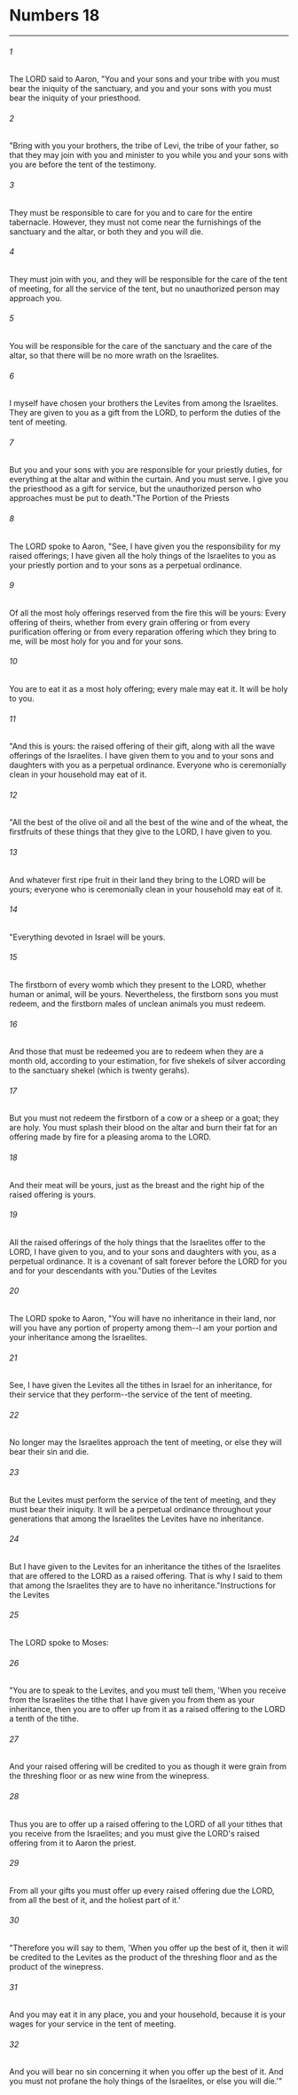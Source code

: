# Numbers 18
***



###### 1 
The LORD said to Aaron, "You and your sons and your tribe with you must bear the iniquity of the sanctuary, and you and your sons with you must bear the iniquity of your priesthood. 

###### 2 
"Bring with you your brothers, the tribe of Levi, the tribe of your father, so that they may join with you and minister to you while you and your sons with you are before the tent of the testimony. 

###### 3 
They must be responsible to care for you and to care for the entire tabernacle. However, they must not come near the furnishings of the sanctuary and the altar, or both they and you will die. 

###### 4 
They must join with you, and they will be responsible for the care of the tent of meeting, for all the service of the tent, but no unauthorized person may approach you. 

###### 5 
You will be responsible for the care of the sanctuary and the care of the altar, so that there will be no more wrath on the Israelites. 

###### 6 
I myself have chosen your brothers the Levites from among the Israelites. They are given to you as a gift from the LORD, to perform the duties of the tent of meeting. 

###### 7 
But you and your sons with you are responsible for your priestly duties, for everything at the altar and within the curtain. And you must serve. I give you the priesthood as a gift for service, but the unauthorized person who approaches must be put to death."The Portion of the Priests 

###### 8 
The LORD spoke to Aaron, "See, I have given you the responsibility for my raised offerings; I have given all the holy things of the Israelites to you as your priestly portion and to your sons as a perpetual ordinance. 

###### 9 
Of all the most holy offerings reserved from the fire this will be yours: Every offering of theirs, whether from every grain offering or from every purification offering or from every reparation offering which they bring to me, will be most holy for you and for your sons. 

###### 10 
You are to eat it as a most holy offering; every male may eat it. It will be holy to you. 

###### 11 
"And this is yours: the raised offering of their gift, along with all the wave offerings of the Israelites. I have given them to you and to your sons and daughters with you as a perpetual ordinance. Everyone who is ceremonially clean in your household may eat of it. 

###### 12 
"All the best of the olive oil and all the best of the wine and of the wheat, the firstfruits of these things that they give to the LORD, I have given to you. 

###### 13 
And whatever first ripe fruit in their land they bring to the LORD will be yours; everyone who is ceremonially clean in your household may eat of it. 

###### 14 
"Everything devoted in Israel will be yours. 

###### 15 
The firstborn of every womb which they present to the LORD, whether human or animal, will be yours. Nevertheless, the firstborn sons you must redeem, and the firstborn males of unclean animals you must redeem. 

###### 16 
And those that must be redeemed you are to redeem when they are a month old, according to your estimation, for five shekels of silver according to the sanctuary shekel (which is twenty gerahs). 

###### 17 
But you must not redeem the firstborn of a cow or a sheep or a goat; they are holy. You must splash their blood on the altar and burn their fat for an offering made by fire for a pleasing aroma to the LORD. 

###### 18 
And their meat will be yours, just as the breast and the right hip of the raised offering is yours. 

###### 19 
All the raised offerings of the holy things that the Israelites offer to the LORD, I have given to you, and to your sons and daughters with you, as a perpetual ordinance. It is a covenant of salt forever before the LORD for you and for your descendants with you."Duties of the Levites 

###### 20 
The LORD spoke to Aaron, "You will have no inheritance in their land, nor will you have any portion of property among them--I am your portion and your inheritance among the Israelites. 

###### 21 
See, I have given the Levites all the tithes in Israel for an inheritance, for their service that they perform--the service of the tent of meeting. 

###### 22 
No longer may the Israelites approach the tent of meeting, or else they will bear their sin and die. 

###### 23 
But the Levites must perform the service of the tent of meeting, and they must bear their iniquity. It will be a perpetual ordinance throughout your generations that among the Israelites the Levites have no inheritance. 

###### 24 
But I have given to the Levites for an inheritance the tithes of the Israelites that are offered to the LORD as a raised offering. That is why I said to them that among the Israelites they are to have no inheritance."Instructions for the Levites 

###### 25 
The LORD spoke to Moses: 

###### 26 
"You are to speak to the Levites, and you must tell them, 'When you receive from the Israelites the tithe that I have given you from them as your inheritance, then you are to offer up from it as a raised offering to the LORD a tenth of the tithe. 

###### 27 
And your raised offering will be credited to you as though it were grain from the threshing floor or as new wine from the winepress. 

###### 28 
Thus you are to offer up a raised offering to the LORD of all your tithes that you receive from the Israelites; and you must give the LORD's raised offering from it to Aaron the priest. 

###### 29 
From all your gifts you must offer up every raised offering due the LORD, from all the best of it, and the holiest part of it.' 

###### 30 
"Therefore you will say to them, 'When you offer up the best of it, then it will be credited to the Levites as the product of the threshing floor and as the product of the winepress. 

###### 31 
And you may eat it in any place, you and your household, because it is your wages for your service in the tent of meeting. 

###### 32 
And you will bear no sin concerning it when you offer up the best of it. And you must not profane the holy things of the Israelites, or else you will die.'"
